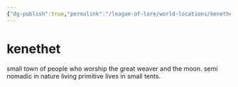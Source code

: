 ```yaml
---
{"dg-publish":true,"permalink":"/league-of-lore/world-locations/kenethet/"}
---
```


# kenethet

small town of people who worship the great weaver and the moon. semi nomadic in nature living primitive lives in small tents. 